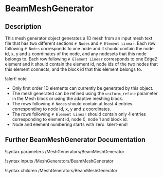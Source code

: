 # BeamMeshGenerator

## Description

This mesh generator object generates a 1D mesh from an input mesh text file that has two different sections `# Nodes` and `# Element Linear`. Each row following `# Nodes` corresponds to one node and it should contain the node id, x, y and z coordinates of the node, and any nodesets that this node belongs to. Each row following `# Element Linear` corresponds to one  Edge2 element and it should contain the element id, node ids of the two nodes that this element connects, and the block id that this element belongs to.

!alert! note
- Only first order 1D elements can currently be generated by this object.
- The mesh generated can be refined using the `uniform_refine` parameter in the Mesh block or using the adaptive meshing block.
- The rows following `# Nodes` should contain at least 4 entries corresponding to node id, x, y and z coordinates.
- The rows following `# Element Linear` should contain only 4 entries corresponding to element id, node 0, node 1 and block id.
- Node and element numbering starts with zero.
!alert-end!

## Further BeamMeshGenerator Documentation

!syntax parameters /MeshGenerators/BeamMeshGenerator

!syntax inputs /MeshGenerators/BeamMeshGenerator

!syntax children /MeshGenerators/BeamMeshGenerator

